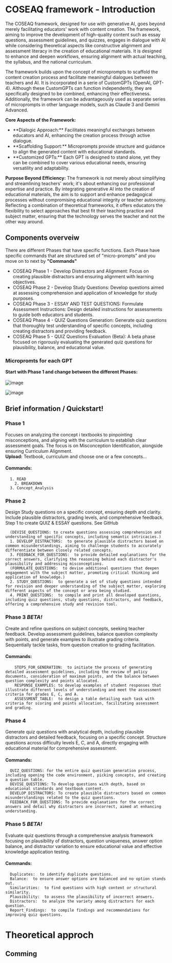 # COSEAQ framework - Introduction

The COSEAQ framework, designed for use with generative AI, goes beyond merely facilitating educators' work with content creation. The framework, aiming to improve the development of high-quality content such as essay questions, assessment guidelines, and quizzes, engages in dialogue with AI while considering theoretical aspects like constructive alignment and assessment literacy in the creation of educational materials. It is designed to enhance and deepen workflows, ensuring alignment with actual teaching, the syllabus, and the national curriculum.

The framework builds upon the concept of microprompts to scaffold the content creation process and facilitate meaningful dialogues between teachers and AI. It is incorporated in a serie of CustomGPTs (OpenAI, GPT-4). Although these CustomGPTs can function independently, they are specifically designed to be combined, enhancing their effectiveness. Additionally, the framework can be advantageously used as separate series of microprompts in other language models, such as Claude 3 and Gemini Advanced.

**Core Aspects of the Framework:**
<ul>
      <li>**Dialogic Approach:** Facilitates meaningful exchanges between educators and AI, enhancing the creation process through active dialogue.</li>
      <li>**Scaffolding Support:** Microprompts provide structure and guidance to align the generated content with educational standards.</li>
      <li>**Customized GPTs:** Each GPT is designed to stand alone, yet they can be combined to cover various educational needs, ensuring versatility and adaptability.</li>
</ul>

**Purpose Beyond Efficiency:**
The framework is not merely about simplifying and streamlining teachers' work; it's about enhancing our professional expertise and practice. By integrating generative AI into the creation of educational materials, the aim is to support and enhance pedagogical processes without compromising educational integrity or teacher autonomy. Reflecting a combination of theoretical frameworks, it offers educators the flexibility to select approaches that best fit their teaching practice and subject matter, ensuring that the technology serves the teacher and not the other way around.


## Components overveiw
 
There are different Phases that have specific functions. Each Phase have specific commands that are structured set of "micro-prompts" and you move on to next by **"Commands"** 
<ul>
  <li>COSEAQ Phase 1 - Develop Distractors and Alignment: Focus on creating plausible distractors and ensuring alignment with learning objectives.</li>
  <li>COSEAQ Phase 2 - Develop Study Questions: Develop questions aimed at assessing comprehension and application of knowledge for study purposes.</li>
  <li>COSEAQ Phase 3 - ESSAY AND TEST QUESTIONS: Formulate Assessment Instructions: Design detailed instructions for assessments to guide both educators and students.</li>
  <li>COSEAQ Phase 4 - QUIZ Questions Generation: Generate quiz questions that thoroughly test understanding of specific concepts, including creating distractors and providing feedback.</li>
  <li>COSEAQ Phase 5 - QUIZ Questions Evaluation (Beta): A beta phase focused on rigorously evaluating the generated quiz questions for plausibility, balance, and educational value.</li>
</ul>

### Micropromts for each GPT



**Start with **Phase 1** and change between the different Phases:**   
<br>![image](https://github.com/tikankika/Generate-Questions-for-Essay-and-Quiz---Theoretical-approach/assets/163601082/365b9a7a-5959-4964-bf6a-bf83a27db62a) </br>


![image](https://github.com/tikankika/Generate-Questions-for-Essay-and-Quiz---Theoretical-approach/assets/163601082/7188e394-fa1f-4434-b2f4-17f5bb1af62a)


## Brief information / Quickstart!

### **Phase 1** 
Focuses on analyzing the concept i textbooks to pinpointing misconceptions, and aligning with the curriculum to establish clear assessment goals. The focus is on Misconception Identification, alongside ensuring Curriculum Alignment.
<br> **Upload:** Textbook, curriculum and choose one or a few concepts... <br/> 
#### Commands: 
      1. READ 
    	2. BREAKDOWN 
      3. Concept_Analysis
       
  

 
### Phase 2 
Design Study questions on a specific concept, ensuring depth and clarity. Include plausible distractors, grading levels, and comprehensive feedback. Step 1 to create QUIZ & ESSAY questions. See GitHub
    
      (DEVISE_QUESTIONS: to create questions assessing comprehension and understanding of specific concepts, including semantic intricacies.)
      1. DEVELOP_DISTRACTORS:  to generate plausible distractors based on common misunderstandings, aiming to challenge students to accurately differentiate between closely related concepts.
      3. FEEDBACK_FOR_QUESTIONS:  to provide detailed explanations for the correct answers, clarifying the reasoning behind each distractor's plausibility and addressing misconceptions.
      (FORMULATE_QUESTIONS:  to devise additional questions that deepen engagement with the subject matter, promoting critical thinking and application of knowledge.)
      2. STUDY_QUESTIONS:  to generate a set of study questions intended for revision and deeper understanding of the subject matter, exploring different aspects of the concept or area being studied.
      4. PRINT_QUESTIONS:  to compile and print all developed questions, including quiz questions, study questions, distractors, and feedback, offering a comprehensive study and revision tool.
    


### Phase 3 *BETA!*
Create and refine questions on subject concepts, seeking teacher feedback. Develop assessment guidelines, balance question complexity with points, and generate examples to illustrate grading criteria. Sequentially tackle tasks, from question creation to grading facilitation.
#### Commands:
        STEPS_FOR_GENERATION:  to initiate the process of generating detailed assessment guidelines, including the review of policy documents, consideration of maximum points, and the balance between question complexity and points allocated.
        RESPONSE_EXAMPLES: to develop examples of student responses that illustrate different levels of understanding and meet the assessment criteria for grades E, C, and A.        
        ASSESSMENT_TABLE:  to design a table detailing each task with criteria for scoring and points allocation, facilitating assessment and grading.

### Phase 4
Generate quiz questions with analytical depth, including plausible distractors and detailed feedback, focusing on a specific concept. Structure questions across difficulty levels E, C, and A, directly engaging with educational material for comprehensive assessment.


#### Commands:
      QUIZ_QUESTIONS: for the entire quiz question generation process, including opening the code environment, picking concepts, and creating a question table.
      DEVISE_QUESTIONS: To develop questions with depth, based on educational standards and textbook content.
      DEVELOP_DISTRACTORS: To create plausible distractors based on common misunderstandings related to the quiz questions.
      FEEDBACK_FOR_QUESTIONS: To provide explanations for the correct answers and detail why distractors are incorrect, aimed at enhancing understanding.
    

### Phase 5 *BETA!*
Evaluate quiz questions through a comprehensive analysis framework focusing on plausibility of distractors, question uniqueness, answer option balance, and distractor variation to ensure educational value and effective knowledge application testing.
#### Commands:

      Duplicates:  to identify duplicate questions.
      Balance:  to ensure answer options are balanced and no option stands out.
      Similarities:  to find questions with high content or structural similarity.
      Plausibility:  to assess the plausibility of incorrect answers.
      Distractors:  to analyze the variety among distractors for each question.
      Report_Findings:  to compile findings and recommendations for improving quiz questions.


# Theoretical approch 

## Comming
